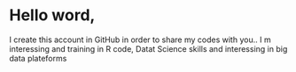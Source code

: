 # Hello word,
I create this account in GitHub in order to share my codes with you..
I m interessing and training in R code, Datat Science skills and interessing in big data plateforms
